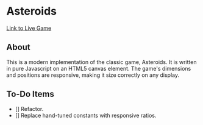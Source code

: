 # Asteroids

[Link to Live Game][asteroids]

[asteroids]: http://www.dwightware.com/Asteroids

## About

This is a modern implementation of the classic game, Asteroids. It is written in pure Javascript on an HTML5 canvas element. The game's dimensions and positions are responsive, making it size correctly on any display.

## To-Do Items

- [] Refactor.
- [] Replace hand-tuned constants with responsive ratios.
